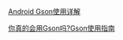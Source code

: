 [Android Gson使用详解](https://mp.weixin.qq.com/s?__biz=MzA5MzI3NjE2MA==&mid=2650243206&idx=1&sn=28c1d807ae3a8a5ef32c91095f264ab1&chksm=886371e9bf14f8ffdd8507252315c96e371fc4f916c854bce85a178222104b1d9684e9ab4bae&mpshare=1&scene=23&srcid=0613s40oToGDktV7MvTtaa2B#rd)

[你真的会用Gson吗?Gson使用指南](https://www.jianshu.com/p/e740196225a4)
